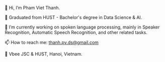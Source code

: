 
👋 Hi, I’m Pham Viet Thanh.

🔭 Graduated from HUST - Bachelor's degree in Data Science & AI.

🌱 I’m currently working on spoken language processing, mainly in Speaker Recognition, Automatic Speech Recognition, and other related tasks.

📫 How to reach me: thanh.pv.ds@gmail.com

💼 Vbee JSC & HUST, Hanoi, Vietnam.
<!--
**thanhpv2102/thanhpv2102** is a ✨ _special_ ✨ repository because its `README.md` (this file) appears on your GitHub profile.

Here are some ideas to get you started:

- 🔭 I’m currently working on ...
- 🌱 I’m currently learning ...
- 👯 I’m looking to collaborate on ...
- 🤔 I’m looking for help with ...
- 💬 Ask me about ...
- 📫 How to reach me: ...
- 😄 Pronouns: ...
- ⚡ Fun fact: ...
-->
